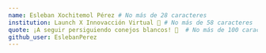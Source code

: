 ```yaml
---
name: Esleban Xochitemol Pérez # No más de 28 caracteres
institution: Launch X Innovacción Virtual 🚩 # No más de 58 caracteres
quote: ¡A seguir persiguiendo conejos blancos! 🐰  # No más de 100 caracteres, evita usar comillas(") para garantizar que el formato siga igual.
github_user: EslebanPerez
---
```

